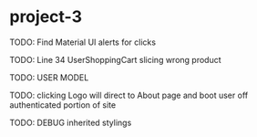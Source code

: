 # project-3

<!-- TODO: edit route/ function for AdminHOME -->

TODO: Find Material UI alerts for clicks

TODO: Line 34 UserShoppingCart slicing wrong product

TODO: USER MODEL

TODO: clicking Logo will direct to About page and boot user off authenticated portion of site

<!-- TODO: ProductsController -->

<!-- TODO: Work on delete route/ FULL CRUD -->

<!-- TODO: Fix appbar color -->

<!-- TODO: navbar shouldnt be on login or signup pages -->

<!-- TODO: change userhome from a list to a table -->

<!-- TODO: delete function for AdminHOME -->

TODO: DEBUG inherited stylings

<!-- TODO: add checkout button on userhome -->

